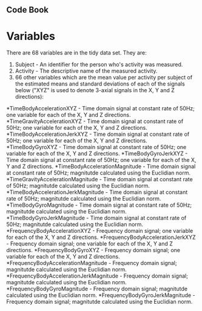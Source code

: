 ## Code Book

Variables
=========

There are 68 variables are in the tidy data set. They are:
1. Subject - An identifier for the person who's activity was measured.
2. Activity - The descriptive name of the measured activity.
3. 66 other variables which are the mean value per activity per subject of the estimated means and standard deviations of each of the signals below ("XYZ" is used to denote 3-axial signals in the X, Y and Z directions): 

*TimeBodyAccelerationXYZ - Time domain signal at constant rate of 50Hz; one variable for each of the X, Y and Z directions.
*TimeGravityAccelerationXYZ - Time domain signal at constant rate of 50Hz; one variable for each of the X, Y and Z directions.
*TimeBodyAccelerationJerkXYZ - Time domain signal at constant rate of 50Hz; one variable for each of the X, Y and Z directions.
*TimeBodyGyroXYZ - Time domain signal at constant rate of 50Hz; one variable for each of the X, Y and Z directions.
*TimeBodyGyroJerkXYZ - Time domain signal at constant rate of 50Hz; one variable for each of the X, Y and Z directions.
*TimeBodyAccelerationMagnitude - Time domain signal at constant rate of 50Hz; magnitutde calculated using the Euclidian norm.
*TimeGravityAccelerationMagnitude - Time domain signal at constant rate of 50Hz; magnitutde calculated using the Euclidian norm.
*TimeBodyAccelerationJerkMagnitude - Time domain signal at constant rate of 50Hz; magnitutde calculated using the Euclidian norm.
*TimeBodyGyroMagnitude - Time domain signal at constant rate of 50Hz; magnitutde calculated using the Euclidian norm.
*TimeBodyGyroJerkMagnitude - Time domain signal at constant rate of 50Hz; magnitutde calculated using the Euclidian norm.
*FrequencyBodyAccelerationXYZ - Frequency domain signal; one variable for each of the X, Y and Z directions.
*FrequencyBodyAccelerationJerkXYZ - Frequency domain signal; one variable for each of the X, Y and Z directions.
*FrequencyBodyGyroXYZ - Frequency domain signal; one variable for each of the X, Y and Z directions.
*FrequencyBodyAccelerationMagnitude - Frequency domain signal; magnitutde calculated using the Euclidian norm.
*FrequencyBodyAccelerationJerkMagnitude - Frequency domain signal; magnitutde calculated using the Euclidian norm.
*FrequencyBodyGyroMagnitude - Frequency domain signal; magnitutde calculated using the Euclidian norm.
*FrequencyBodyGyroJerkMagnitude - Frequency domain signal; magnitutde calculated using the Euclidian norm.
